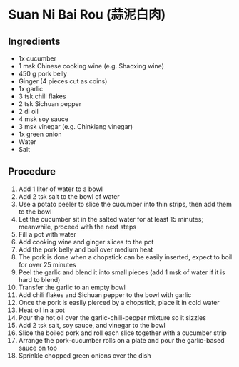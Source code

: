 # Suan Ni Bai Rou (蒜泥白肉)
## Ingredients
- 1x cucumber
- 1 msk Chinese cooking wine (e.g. Shaoxing wine)
- 450 g pork belly
- Ginger (4 pieces cut as coins)
- 1x garlic
- 3 tsk chili flakes
- 2 tsk Sichuan pepper
- 2 dl oil
- 4 msk soy sauce
- 3 msk vinegar (e.g. Chinkiang vinegar)
- 1x green onion
- Water
- Salt
## Procedure
1. Add 1 liter of water to a bowl
2. Add 2 tsk salt to the bowl of water
3. Use a potato peeler to slice the cucumber into thin strips, then add them to the bowl
4. Let the cucumber sit in the salted water for at least 15 minutes; meanwhile, proceed with the next steps
5. Fill a pot with water
6. Add cooking wine and ginger slices to the pot
7. Add the pork belly and boil over medium heat
8. The pork is done when a chopstick can be easily inserted, expect to boil for over 25 minutes
9. Peel the garlic and blend it into small pieces (add 1 msk of water if it is hard to blend)
10. Transfer the garlic to an empty bowl
11. Add chili flakes and Sichuan pepper to the bowl with garlic
12. Once the pork is easily pierced by a chopstick, place it in cold water
13. Heat oil in a pot
14. Pour the hot oil over the garlic-chili-pepper mixture so it sizzles
15. Add 2 tsk salt, soy sauce, and vinegar to the bowl
16. Slice the boiled pork and roll each slice together with a cucumber strip
17. Arrange the pork-cucumber rolls on a plate and pour the garlic-based sauce on top
18. Sprinkle chopped green onions over the dish
